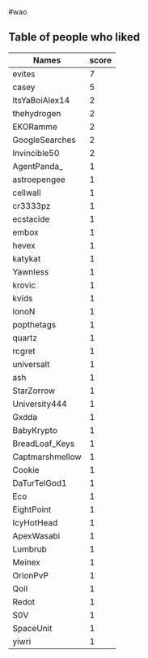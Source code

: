 #wao
## Table of people who liked
Names | score
--- | ---
evites | 7
casey | 5
ItsYaBoiAlex14 | 2
thehydrogen | 2
EKORamme | 2
GoogleSearches | 2
Invincible50 | 2
AgentPanda_ | 1
astroepengee | 1
cellwall | 1
cr3333pz | 1
ecstacide | 1
embox | 1
hevex | 1
katykat | 1
Yawnless | 1
krovic | 1
kvids | 1
lonoN | 1
popthetags | 1
quartz | 1
rcgret | 1
universalt | 1
ash | 1
StarZorrow | 1
University444 | 1
Gxdda | 1
BabyKrypto | 1
BreadLoaf_Keys | 1
Captmarshmellow | 1
Cookie | 1
DaTurTelGod1 | 1
Eco | 1
EightPoint | 1
IcyHotHead | 1
ApexWasabi | 1
Lumbrub | 1
Meinex | 1
OrionPvP | 1
Qoil | 1
Redot | 1
S0V | 1
SpaceUnit | 1
yiwri | 1
